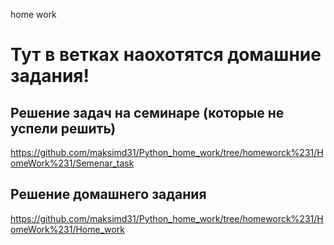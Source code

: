 home work
# Тут в ветках наохотятся домашние задания!

## Решение задач на семинаре (которые не успели решить)

https://github.com/maksimd31/Python_home_work/tree/homeworck%231/HomeWork%231/Semenar_task

## Решение домашнего задания 
https://github.com/maksimd31/Python_home_work/tree/homeworck%231/HomeWork%231/Home_work
